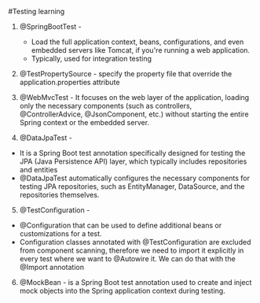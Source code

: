 #Testing learning

1. @SpringBootTest - 
   * Load the full application context, beans, configurations, and even embedded servers like Tomcat, if you're running a web application.
   * Typically, used for integration testing


2. @TestPropertySource - specify the property file that override the application.properties attribute


3. @WebMvcTest -  It focuses on the web layer of the application, loading only the necessary components (such as controllers, @ControllerAdvice, @JsonComponent, etc.) without starting the entire Spring context or the embedded server.


4. @DataJpaTest - 
* It is a Spring Boot test annotation specifically designed for testing the JPA (Java Persistence API) layer, which typically includes repositories and entities
* @DataJpaTest automatically configures the necessary components for testing JPA repositories, such as EntityManager, DataSource, and the repositories themselves.

5. @TestConfiguration - 
* @Configuration that can be used to define additional beans or customizations for a test.
* Configuration classes annotated with @TestConfiguration are excluded from component scanning, therefore we need to import it explicitly in every test where we want to @Autowire it. We can do that with the @Import annotation

6. @MockBean - is a Spring Boot test annotation used to create and inject mock objects into the Spring application context during testing.
